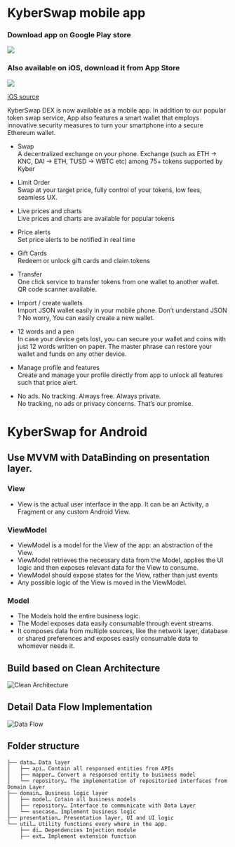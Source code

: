 
  
    
# KyberSwap mobile app    
### Download app on Google Play store 
[<img src="https://kyberswap.com/app/images/google_play_store.svg">](https://play.google.com/store/apps/details?id=com.kyberswap.android)      
      
### Also available on iOS, download it from App Store 
[<img src="https://kyberswap.com/app/images/apple_store.svg">](https://itunes.apple.com/us/app/kyberswap/id1453691309)      
      
[iOS source](https://github.com/KyberNetwork/KyberSwap-iOS)      
      
      
KyberSwap DEX is now available as a mobile app. In addition to our popular token swap service, App also features a smart wallet that employs innovative security measures to turn your smartphone into a secure Ethereum wallet.      
      
- Swap      
A decentralized exchange on your phone. Exchange (such as ETH -> KNC, DAI -> ETH, TUSD -> WBTC etc) among 75+ tokens supported by Kyber      
      
- Limit Order      
Swap at your target price, fully control of your tokens, low fees, seamless UX.       
      
- Live prices and charts      
Live prices and charts are available for popular tokens      
      
      
- Price alerts      
Set price alerts to be notified in real time       
      
      
- Gift Cards      
Redeem or unlock gift cards and claim tokens      
      
      
- Transfer      
One click service to transfer tokens from one wallet to another wallet. QR code scanner available.      
      
      
- Import / create wallets      
Import JSON wallet easily in your mobile phone. Don’t understand JSON ? No worry, You can easily create a new wallet.      
      
      
- 12 words and a pen      
In case your device gets lost, you can secure your wallet and coins with just 12 words written on paper. The master phrase can restore your wallet and funds on any other device.      
      
      
- Manage profile and features      
Create and manage your profile directly from app to unlock all features such that price alert.      
      
      
- No ads. No tracking. Always free. Always private.      
No tracking, no ads or privacy concerns. That’s our promise.      
      
# KyberSwap for Android  
## Use MVVM with DataBinding on presentation layer.  
### View  
* View is the actual user interface in the app. It can be an Activity, a Fragment or any custom Android View.       
### ViewModel  
* ViewModel is a model for the View of the app: an abstraction of the View.       
* ViewModel retrieves the necessary data from the Model, applies the UI logic and then exposes relevant data for the View to consume.       
* ViewModel should expose states for the View, rather than just events  
* Any possible logic of the View is moved in the ViewModel.  
### Model  
* The Models hold the entire business logic.  
* The Model exposes data easily consumable through event streams.       
* It composes data from multiple sources, like the network layer, database or shared preferences and exposes easily consumable data to whomever needs it.       
## Build based on Clean Architecture  
![Clean Architecture](https://8thlight.com/blog/assets/posts/2012-08-13-the-clean-architecture/CleanArchitecture-8d1fe066e8f7fa9c7d8e84c1a6b0e2b74b2c670ff8052828f4a7e73fcbbc698c.jpg)      
## Detail Data Flow Implementation  
![Data Flow](https://github.com/KyberNetwork/kyberswap-android/blob/develop/images/clean_architecture_flow.svg)      
  
## Folder structure  
```  
├── data… Data layer 
│   ├── api… Contain all responsed entities from APIs 
│   ├── mapper… Convert a responsed entity to business model 
│   └── repository… The implementation of repositoried interfaces from Domain Layer 
├── domain… Business logic layer 
│   ├── model… Cotain all business models 
│   ├── repository… Interface to communicate with Data Layer 
│   └── usecase… Implement business logic 
├── presentation… Presentation layer, UI and UI logic 
└── util… Utility functions every where in the app.      
    ├── di… Dependencies Injection module     
    ├── ext… Implement extension function 
```